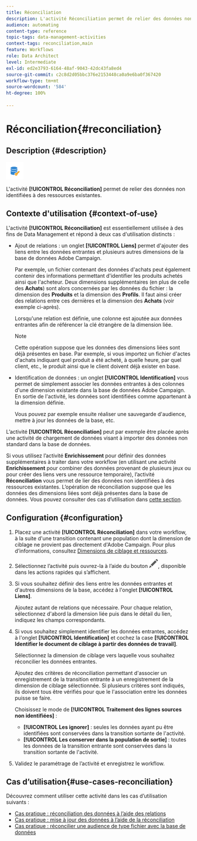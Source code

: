 ```yaml
---
title: Réconciliation
description: L'activité Réconciliation permet de relier des données non identifiées à des ressources existantes.
audience: automating
content-type: reference
topic-tags: data-management-activities
context-tags: reconciliation,main
feature: Workflows
role: Data Architect
level: Intermediate
exl-id: ed2e3793-6164-48af-9043-42dc43fa8ed4
source-git-commit: c2c8d2d05bbc376e2153448ca0a9e6ba0f367420
workflow-type: tm+mt
source-wordcount: '584'
ht-degree: 100%

---
```


# Réconciliation{#reconciliation}

## Description {#description}

![](assets/reconciliation.png)

L&#39;activité **[!UICONTROL Réconciliation]** permet de relier des données non identifiées à des ressources existantes.

## Contexte d&#39;utilisation  {#context-of-use}

L&#39;activité **[!UICONTROL Réconciliation]** est essentiellement utilisée à des fins de Data Management et répond à deux cas d&#39;utilisation distincts :

* Ajout de relations : un onglet **[!UICONTROL Liens]** permet d&#39;ajouter des liens entre les données entrantes et plusieurs autres dimensions de la base de données Adobe Campaign.

   Par exemple, un fichier contenant des données d&#39;achats peut également contenir des informations permettant d&#39;identifier les produits achetés ainsi que l&#39;acheteur. Deux dimensions supplémentaires (en plus de celle des **Achats**) sont alors concernées par les données du fichier : la dimension des **Produits** et la dimension des **Profils**. Il faut ainsi créer des relations entre ces dernières et la dimension des **Achats** (voir exemple ci-après).

   Lorsqu&#39;une relation est définie, une colonne est ajoutée aux données entrantes afin de référencer la clé étrangère de la dimension liée.

   >[!NOTE]
   >
   >Cette opération suppose que les données des dimensions liées sont déjà présentes en base. Par exemple, si vous importez un fichier d&#39;actes d&#39;achats indiquant quel produit a été acheté, à quelle heure, par quel client, etc., le produit ainsi que le client doivent déjà exister en base.

* Identification de données : un onglet **[!UICONTROL Identification]** vous permet de simplement associer les données entrantes à des colonnes d&#39;une dimension existante dans la base de données Adobe Campaign. En sortie de l&#39;activité, les données sont identifiées comme appartenant à la dimension définie.

   Vous pouvez par exemple ensuite réaliser une sauvegarde d&#39;audience, mettre à jour les données de la base, etc.

L’activité **[!UICONTROL Réconciliation]** peut par exemple être placée après une activité de chargement de données visant à importer des données non standard dans la base de données.

Si vous utilisez l’activité **Enrichissement** pour définir des données supplémentaires à traiter dans votre workflow (en utilisant une activité **Enrichissement** pour combiner des données provenant de plusieurs jeux ou pour créer des liens vers une ressource temporaire), l’activité **Réconciliation** vous permet de lier des données non identifiées à des ressources existantes. L’opération de réconciliation suppose que les données des dimensions liées sont déjà présentes dans la base de données. Vous pouvez consulter des cas d’utilisation dans [cette section](#use-cases-reconciliation).


## Configuration {#configuration}

1. Placez une activité **[!UICONTROL Réconciliation]** dans votre workflow, à la suite d&#39;une transition contenant une population dont la dimension de ciblage ne provient pas directement d&#39;Adobe Campaign. Pour plus d’informations, consultez [Dimensions de ciblage et ressources](../../automating/using/query.md#targeting-dimensions-and-resources).
1. Sélectionnez l’activité puis ouvrez-la à l’aide du bouton ![](assets/edit_darkgrey-24px.png), disponible dans les actions rapides qui s’affichent.
1. Si vous souhaitez définir des liens entre les données entrantes et d&#39;autres dimensions de la base, accédez à l&#39;onglet **[!UICONTROL Liens]**.

   Ajoutez autant de relations que nécessaire. Pour chaque relation, sélectionnez d&#39;abord la dimension liée puis dans le détail du lien, indiquez les champs correspondants.

1. Si vous souhaitez simplement identifier les données entrantes, accédez à l&#39;onglet **[!UICONTROL Identification]** et cochez la case **[!UICONTROL Identifier le document de ciblage à partir des données de travail]**.

   Sélectionnez la dimension de ciblage vers laquelle vous souhaitez réconcilier les données entrantes.

   Ajoutez des critères de réconciliation permettant d&#39;associer un enregistrement de la transition entrante à un enregistrement de la dimension de ciblage sélectionnée. Si plusieurs critères sont indiqués, ils doivent tous être vérifiés pour que le l&#39;association entre les données puisse se faire.

   Choisissez le mode de **[!UICONTROL Traitement des lignes sources non identifiées]** :

   * **[!UICONTROL Les ignorer]** : seules les données ayant pu être identifiées sont conservées dans la transition sortante de l&#39;activité.
   * **[!UICONTROL Les conserver dans la population de sortie]** : toutes les données de la transition entrante sont conservées dans la transition sortante de l&#39;activité.

1. Validez le paramétrage de l’activité et enregistrez le workflow.


## Cas d’utilisation{#use-cases-reconciliation}

Découvrez comment utiliser cette activité dans les cas d’utilisation suivants :

* [Cas pratique : réconciliation des données à l’aide des relations](../../automating/using/reconciliation-using-relations.md)
* [Cas pratique : mise à jour des données à l’aide de la réconciliation](../../automating/using/data-update-reconciliation.md)
* [Cas pratique : réconcilier une audience de type fichier avec la base de données](../../automating/using/reconcile-file-audience-with-database.md)